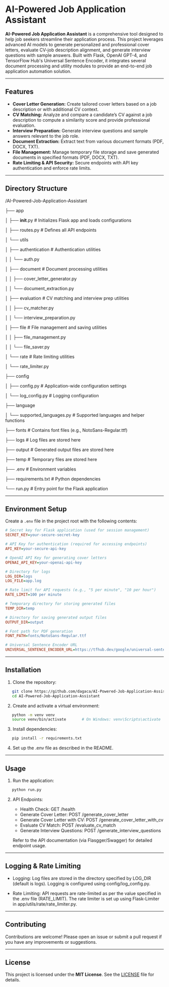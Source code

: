 # AI-Powered Job Application Assistant

**AI-Powered Job Application Assistant** is a comprehensive tool designed to help job 
seekers streamline their application process. This project leverages advanced AI models 
to generate personalized and professional cover letters, evaluate CV-job description 
alignment, and generate interview questions with sample answers. Built with Flask, 
OpenAI GPT-4, and TensorFlow Hub's Universal Sentence Encoder, it integrates several 
document processing and utility modules to provide an end-to-end job application 
automation solution.

---

## Features

- **Cover Letter Generation:** Create tailored cover letters based on a job 
  description or with additional CV context.
- **CV Matching:** Analyze and compare a candidate’s CV against a job 
  description to compute a similarity score and provide professional 
  evaluation.
- **Interview Preparation:** Generate interview questions and sample 
  answers relevant to the job role.
- **Document Extraction:** Extract text from various document formats 
  (PDF, DOCX, TXT).
- **File Management:** Manage temporary file storage and save generated 
  documents in specified formats (PDF, DOCX, TXT).
- **Rate Limiting & API Security:** Secure endpoints with API key 
  authentication and enforce rate limits.

---

## Directory Structure

/AI-Powered-Job-Application-Assistant

├── app

│   ├── __init__.py                # Initializes Flask app and loads configurations

│   ├── routes.py                  # Defines all API endpoints

│   └── utils

│       ├── authentication         # Authentication utilities

│       │     └── auth.py

│       ├── document               # Document processing utilities

│       │     ├── cover_letter_generator.py

│       │     └── document_extraction.py

│       ├── evaluation             # CV matching and interview prep utilities

│       │     ├── cv_matcher.py

│       │     └── interview_preparation.py

│       ├── file                   # File management and saving utilities

│       │     ├── file_management.py

│       │     └── file_saver.py

│       └── rate                   # Rate limiting utilities

│             └── rate_limiter.py

├── config

│   ├── config.py                  # Application-wide configuration settings

│   └── log_config.py              # Logging configuration

├── language

│   └── supported_languages.py     # Supported languages and helper functions

├── fonts                          # Contains font files (e.g., NotoSans-Regular.ttf)

├── logs                           # Log files are stored here

├── output                         # Generated output files are stored here

├── temp                           # Temporary files are stored here

├── .env                           # Environment variables

├── requirements.txt               # Python dependencies

└── run.py                         # Entry point for the Flask application

---

## Environment Setup

Create a `.env` file in the project root with the following contents:

```ini
# Secret key for Flask application (used for session management)
SECRET_KEY=your-secure-secret-key

# API Key for authentication (required for accessing endpoints)
API_KEY=your-secure-api-key

# OpenAI API Key for generating cover letters
OPENAI_API_KEY=your-openai-api-key

# Directory for logs
LOG_DIR=logs
LOG_FILE=app.log

# Rate limit for API requests (e.g., "5 per minute", "10 per hour")
RATE_LIMIT=100 per minute

# Temporary directory for storing generated files
TEMP_DIR=temp

# Directory for saving generated output files
OUTPUT_DIR=output

# Font path for PDF generation
FONT_PATH=fonts/NotoSans-Regular.ttf

# Universal Sentence Encoder URL
UNIVERSAL_SENTENCE_ENCODER_URL=https://tfhub.dev/google/universal-sentence-encoder/4
```

---

## Installation

1. Clone the repository:

```bash
   git clone https://github.com/dagaca/AI-Powered-Job-Application-Assistant.git
   cd AI-Powered-Job-Application-Assistant
```

2. Create and activate a virtual environment:

```bash
   python -m venv venv
   source venv/bin/activate       # On Windows: venv\Scripts\activate
```

3. Install dependencies:

```bash
   pip install -r requirements.txt
```

4. Set up the .env file as described in the README.

---

## Usage

1. Run the application:

```bash
   python run.py
```

2. API Endpoints:

   - Health Check: GET /health
   - Generate Cover Letter: POST /generate_cover_letter
   - Generate Cover Letter with CV: POST /generate_cover_letter_with_cv
   - Evaluate CV Match: POST /evaluate_cv_match
   - Generate Interview Questions: POST /generate_interview_questions

   Refer to the API documentation (via Flasgger/Swagger) for detailed endpoint usage.

---

## Logging & Rate Limiting

- Logging:
  Log files are stored in the directory specified by LOG_DIR (default is logs).
  Logging is configured using config/log_config.py.

- Rate Limiting:
  API requests are rate-limited as per the value specified in the .env file 
  (RATE_LIMIT). The rate limiter is set up using Flask-Limiter in 
  app/utils/rate/rate_limiter.py.

---

## Contributing

Contributions are welcome! Please open an issue or submit a pull request if you
have any improvements or suggestions.

---

## License

This project is licensed under the **MIT License**. See the [LICENSE](LICENSE) file for details.
